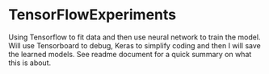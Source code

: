 # TensorFlowExperiments
Using Tensorflow to fit data and then use neural network to train the model. Will use Tensorboard to debug, Keras to simplify coding and then I will save the learned models. See readme document for a quick summary on what this is about.
